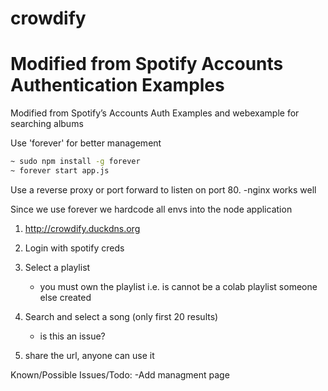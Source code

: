 # crowdify
# Modified from Spotify Accounts Authentication Examples

Modified from Spotify’s Accounts Auth Examples and webexample for searching albums

Use 'forever' for better management
```bash
~ sudo npm install -g forever
~ forever start app.js
```
Use a reverse proxy or port forward to listen on port 80.
 -nginx works well

Since we use forever we hardcode all envs into the node application


1) http://crowdify.duckdns.org

2) Login with spotify creds

3) Select a playlist 
    - you must own the playlist i.e. is cannot be a colab playlist someone else
    created
    
4) Search and select a song (only first 20 results)
    - is this an issue?

5) share the url, anyone can use it


Known/Possible Issues/Todo:
 -Add managment page
